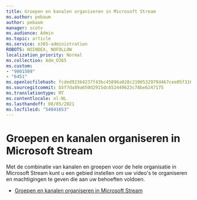 ```yaml
---
title: Groepen en kanalen organiseren in Microsoft Stream
ms.author: pebaum
author: pebaum
manager: scotv
ms.audience: Admin
ms.topic: article
ms.service: o365-administration
ROBOTS: NOINDEX, NOFOLLOW
localization_priority: Normal
ms.collection: Adm_O365
ms.custom:
- "9001509"
- "6451"
ms.openlocfilehash: fcded92364237f43bc45896a028c2100532979d467cee05f3166118a02894831
ms.sourcegitcommit: b5f7da89a650d2915dc652449623c78be6247175
ms.translationtype: MT
ms.contentlocale: nl-NL
ms.lasthandoff: 08/05/2021
ms.locfileid: "54041653"
---
```

# <a name="organize-groups-and-channels-in-microsoft-stream"></a>Groepen en kanalen organiseren in Microsoft Stream

Met de combinatie van kanalen en groepen voor de hele organisatie in Microsoft Stream kunt u een gebied instellen om uw video's te organiseren en machtigingen te geven die aan uw behoeften voldoen.  

- [Groepen en kanalen organiseren in Microsoft Stream](https://docs.microsoft.com/stream/groups-channels-organization)
